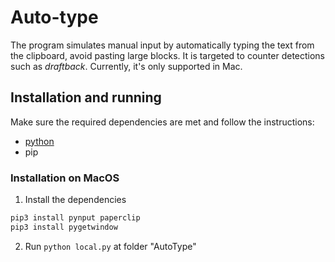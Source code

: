 # Auto-type
The program simulates manual input by automatically typing the text from the clipboard, avoid pasting large blocks. It is targeted to counter detections such as _draftback_.
Currently, it's only supported in Mac.
## Installation and running
Make sure the required dependencies are met and follow the instructions:<br>
* [python]()
* pip
### Installation on MacOS
1. Install the dependencies
```python
pip3 install pynput paperclip
pip3 install pygetwindow
```
2. Run `python local.py` at folder "AutoType"
